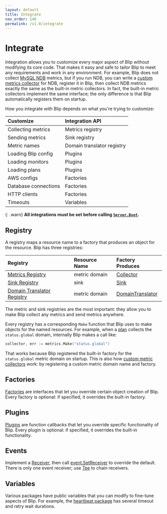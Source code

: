 ```yaml
---
layout: default
title: Integrate
nav_order: 140
permalink: /v1.0/integrate
---
```


# Integrate

Integration allows you to customize every major aspect of Blip without modifying its core code.
That makes it easy and safe to tailor Blip to meet any requirements and work in any environment.
For example, Blip does not collect [MySQL NDB](https://dev.mysql.com/doc/refman/en/mysql-cluster.html) metrics, but if you run NDB, you can write a [custom metrics collector](metrics/collectors#custom) for NDB, register it in Blip, then collect NDB metrics exactly the same as the built-in metric collectors.
In fact, the built-in metric collectors implement the same interface; the only difference is that Blip automatically registers them on startup.

How you integrate with Blip depends on what you're trying to customize:

|Customize|Integration API|
|:--------|:--------------|
|Collecting metrics|Metrics registry|
|Sending metrics|Sink registry|
|Metric names|Domain translator registry|
|Loading Blip config|Plugins|
|Loading monitors|Plugins|
|Loading plans|Plugins|
|AWS configs|Factories|
|Database connections|Factories|
|HTTP clients|Factories|
|Timeouts|Variables|

{: .warn}
**All integrations must be set before calling [`Server.Boot`](https://pkg.go.dev/github.com/cashapp/blip/server#Server.Boot).**

## Registry

A registry maps a resource name to a factory that produces an object for the resource.
Blip has three registries:

|Registry|Resource Name|Factory Produces|
|:-------|:------------|:---------------|
|[Metrics Registry](https://pkg.go.dev/github.com/cashapp/blip/metrics#Register)|metric domain|[Collector](https://pkg.go.dev/github.com/cashapp/blip#Collector)|
|[Sink Registry](https://pkg.go.dev/github.com/cashapp/blip/sink#Register)|sink|[Sink](https://pkg.go.dev/github.com/cashapp/blip#Sink)|
|[Domain Translator Registry](https://pkg.go.dev/github.com/cashapp/blip/sink/tr#Register)|metric domain|[DomainTranslator](https://pkg.go.dev/github.com/cashapp/blip/sink/tr#DomainTranslator)|

The metric and sink registries are the most important: they allow you to make Blip collect any metrics and send metrics anywhere.

Every registry has a corresponding `Make` function that Blip uses to make objects for the named resources.
For example, when a [plan](intro/plans) collects the `status.global` domain, internally Blip makes a call like:

```go
collector, err := metrics.Make("status.global")
```

That works because Blip registered the built-in factory for the `status.global` metric domain on startup.
This is also how [custom metric collectors](metrics/collectors#custom) work: by registering a custom metric domain name and factory.

## Factories

[Factories](https://pkg.go.dev/github.com/cashapp/blip#Factories) are interfaces that let you override certain object creation of Blip.
Every factory is optional: if specified, it overrides the built-in factory.

## Plugins

[Plugins](https://pkg.go.dev/github.com/cashapp/blip#Plugins) are function callbacks that let you override specific functionality of Blip.
Every plugin is optional: if specified, it overrides the built-in functionality.

## Events

Implement a [Receiver](https://pkg.go.dev/github.com/cashapp/blip/event#Receiver), then call [event.SetReceiver](https://pkg.go.dev/github.com/cashapp/blip/event#SetReceiver) to override the default.
There is only one event receiver; use [Tee](https://pkg.go.dev/github.com/cashapp/blip/event#Tee) to chain receivers.

## Variables

Various packages have public variables that you can modify to fine-tune aspects of Blip.
For example, the [heartbeat package](https://pkg.go.dev/github.com/cashapp/blip/heartbeat#pkg-variables) has several timeout and retry wait durations.
